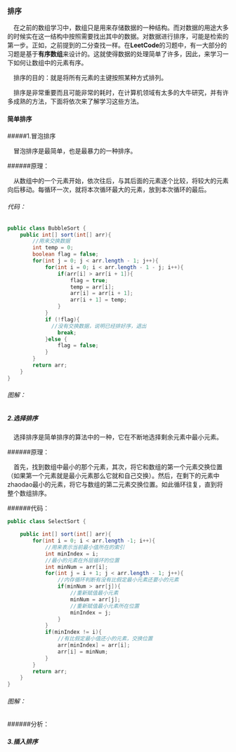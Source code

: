 ### 排序

&ensp;&ensp;在之前的数组学习中，数组只是用来存储数据的一种结构。而对数据的用途大多的时候实在这一结构中按照需要找出其中的数据。对数据进行排序，可能是检索的第一步。正如，之前提到的二分查找一样。在**LeetCode**的习题中，有一大部分的习题是基于**有序数组**来设计的。这就使得数据的处理简单了许多，因此，来学习一下如何让数组中的元素有序。

&ensp;&ensp;排序的目的：就是将所有元素的主键按照某种方式排列。

&ensp;&ensp;排序是非常重要而且可能非常的耗时，在计算机领域有太多的大牛研究，并有许多成熟的方法，下面将依次来了解学习这些方法。



#### 简单排序

#####1.冒泡排序

&ensp;&ensp;冒泡排序是最简单，也是最暴力的一种排序。

######原理：

&ensp;&ensp;从数组中的一个元素开始，依次往后，与其后面的元素逐个比较，将较大的元素向后移动。每循环一次，就将本次循环最大的元素，放到本次循环的最后。

###### 代码：

```java
public class BubbleSort {
    public int[] sort(int[] arr){
        //用来交换数据
        int temp = 0;
        boolean flag = false;
        for(int j = 0; j < arr.length - 1; j++){
            for(int i = 0; i < arr.length - 1 - j; i++){
                if(arr[i] > arr[i + 1]){
                    flag = true;
                    temp = arr[i];
                    arr[i] = arr[i + 1];
                    arr[i + 1] = temp;
                }
            }
            if (!flag){
              //没有交换数据，说明已经排好序，退出
                break;
            }else {
                flag = false;
            }
        }
        return arr;
    }
}
```



###### 图解：



##### 2.选择排序

&ensp;&ensp;选择排序是简单排序的算法中的一种，它在不断地选择剩余元素中最小元素。

######原理：

&ensp;&ensp;首先，找到数组中最小的那个元素，其次，将它和数组的第一个元素交换位置（如果第一个元素就是最小元素那么它就和自己交换）。然后，在剩下的元素中zhaodao最小的元素，将它与数组的第二元素交换位置。如此循环往复，直到将整个数组排序。

######代码：

```java
public class SelectSort {

    public int[] sort(int[] arr){
        for(int i = 0; i < arr.length -1; i++){
            //用来表示当前最小值所在的索引
            int minIndex = i;
            //最小的元素在外层循环的位置
            int minNum = arr[i];
            for(int j = i + 1; j < arr.length - 1; j++){
                //内存循环判断有没有比假定最小元素还要小的元素
                if(minNum > arr[j]){
                    //重新赋值最小元素
                    minNum = arr[j];
                    //重新赋值最小元素所在位置
                    minIndex = j;
                }
            }
            if(minIndex != i){
                //有比假定最小值还小的元素，交换位置
                arr[minIndex] = arr[i];
                arr[i] = minNum;
            }
        }
        return arr;
    }
}
```

###### 图解：



######分析：



##### 3.插入排序

